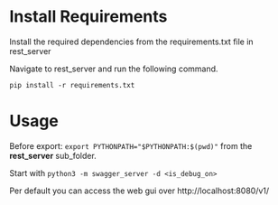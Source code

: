 # Install Requirements

Install the required dependencies from the requirements.txt file in rest_server

Navigate to rest_server and run the following command.

`pip install -r requirements.txt`

# Usage


Before export: `export PYTHONPATH="$PYTHONPATH:$(pwd)"` from the **rest_server** sub_folder.

Start with `python3 -m swagger_server -d <is_debug_on>`

Per default you can access the web gui over http://localhost:8080/v1/
